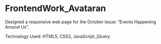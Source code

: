 # FrontendWork_Avataran
Designed a responsive web page for the October Issue: “Events Happening Around Us”.

Technology Used: HTML5, CSS3, JavaScript, jQuery
